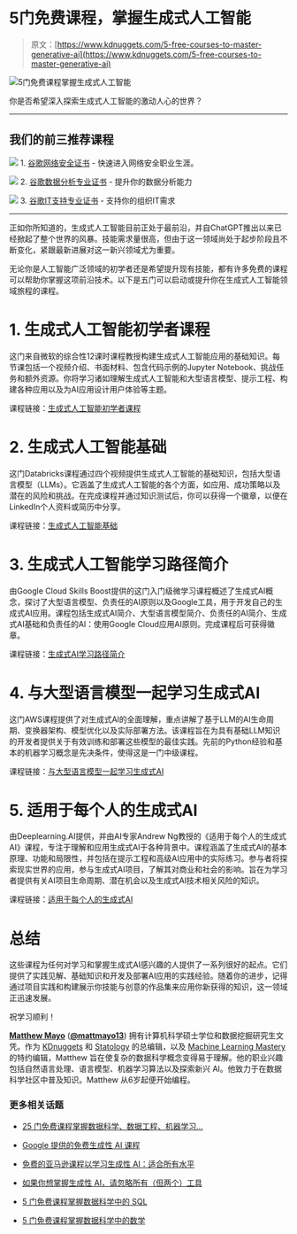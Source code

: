 # 5门免费课程，掌握生成式人工智能

> 原文：[https://www.kdnuggets.com/5-free-courses-to-master-generative-ai](https://www.kdnuggets.com/5-free-courses-to-master-generative-ai)

![5门免费课程掌握生成式人工智能](../Images/71befbb890a629145872d2d7a9ab18aa.png)

你是否希望深入探索生成式人工智能的激动人心的世界？

* * *

## 我们的前三推荐课程

![](../Images/0244c01ba9267c002ef39d4907e0b8fb.png) 1\. [谷歌网络安全证书](https://www.kdnuggets.com/google-cybersecurity) - 快速进入网络安全职业生涯。

![](../Images/e225c49c3c91745821c8c0368bf04711.png) 2\. [谷歌数据分析专业证书](https://www.kdnuggets.com/google-data-analytics) - 提升你的数据分析能力

![](../Images/0244c01ba9267c002ef39d4907e0b8fb.png) 3\. [谷歌IT支持专业证书](https://www.kdnuggets.com/google-itsupport) - 支持你的组织IT需求

* * *

正如你所知道的，生成式人工智能目前正处于最前沿，并自ChatGPT推出以来已经掀起了整个世界的风暴。技能需求量很高，但由于这一领域尚处于起步阶段且不断变化，紧跟最新进展对这一新兴领域尤为重要。

无论你是人工智能广泛领域的初学者还是希望提升现有技能，都有许多免费的课程可以帮助你掌握这项前沿技术。以下是五门可以启动或提升你在生成式人工智能领域旅程的课程。

# 1\. 生成式人工智能初学者课程

这门来自微软的综合性12课时课程教授构建生成式人工智能应用的基础知识。每节课包括一个视频介绍、书面材料、包含代码示例的Jupyter Notebook、挑战任务和额外资源。你将学习诸如理解生成式人工智能和大型语言模型、提示工程、构建各种应用以及为AI应用设计用户体验等主题​​​​​​​​。

课程链接：[生成式人工智能初学者课程](https://github.com/microsoft/generative-ai-for-beginners)

# 2\. 生成式人工智能基础

这门Databricks课程通过四个视频提供生成式人工智能的基础知识，包括大型语言模型（LLMs）。它涵盖了生成式人工智能的各个方面，如应用、成功策略以及潜在的风险和挑战。在完成课程并通过知识测试后，你可以获得一个徽章，以便在LinkedIn个人资料或简历中分享​​。

课程链接：[生成式人工智能基础](https://www.databricks.com/resources/learn/training/generative-ai-fundamentals)

# 3\. 生成式人工智能学习路径简介

由Google Cloud Skills Boost提供的这门入门级微学习课程概述了生成式AI概念，探讨了大型语言模型、负责任的AI原则以及Google工具，用于开发自己的生成式AI应用。课程包括生成式AI简介、大型语言模型简介、负责任的AI简介、生成式AI基础和负责任的AI：使用Google Cloud应用AI原则。完成课程后可获得徽章。

课程链接：[生成式AI学习路径简介](https://www.cloudskillsboost.google/paths/118)

# 4\. 与大型语言模型一起学习生成式AI

这门AWS课程提供了对生成式AI的全面理解，重点讲解了基于LLM的AI生命周期、变换器架构、模型优化以及实际部署方法。该课程旨在为具有基础LLM知识的开发者提供关于有效训练和部署这些模型的最佳实践。先前的Python经验和基本的机器学习概念是先决条件，使得这是一门中级课程。

课程链接：[与大型语言模型一起学习生成式AI](https://www.coursera.org/learn/generative-ai-with-llms)

# 5\. 适用于每个人的生成式AI

由Deeplearning.AI提供，并由AI专家Andrew Ng教授的《适用于每个人的生成式AI》课程，专注于理解和应用生成式AI于各种背景中。课程涵盖了生成式AI的基本原理、功能和局限性，并包括在提示工程和高级AI应用中的实际练习。参与者将探索现实世界的应用，参与生成式AI项目，了解其对商业和社会的影响。旨在为学习者提供有关AI项目生命周期、潜在机会以及生成式AI技术相关风险的知识。

课程链接：[适用于每个人的生成式AI](https://www.coursera.org/learn/generative-ai-for-everyone)

# 总结

这些课程为任何对学习和掌握生成式AI感兴趣的人提供了一系列很好的起点。它们提供了实践见解、基础知识和开发及部署AI应用的实践经验。随着你的进步，记得通过项目实践和构建展示你技能与创意的作品集来应用你新获得的知识，这一领域正迅速发展。

祝学习顺利！

[](https://www.linkedin.com/in/mattmayo13/)****[Matthew Mayo](https://www.kdnuggets.com/wp-content/uploads/./profile-pic.jpg)**** ([**@mattmayo13**](https://twitter.com/mattmayo13)) 拥有计算机科学硕士学位和数据挖掘研究生文凭。作为 [KDnuggets](https://www.kdnuggets.com/) 和 [Statology](https://www.statology.org/) 的总编辑，以及 [Machine Learning Mastery](https://machinelearningmastery.com/) 的特约编辑，Matthew 旨在使复杂的数据科学概念变得易于理解。他的职业兴趣包括自然语言处理、语言模型、机器学习算法以及探索新兴 AI。他致力于在数据科学社区中普及知识。Matthew 从6岁起便开始编程。

### 更多相关话题

+   [25 门免费课程掌握数据科学、数据工程、机器学习…](https://www.kdnuggets.com/25-free-courses-to-master-data-science-data-engineering-machine-learning-mlops-and-generative-ai)

+   [Google 提供的免费生成性 AI 课程](https://www.kdnuggets.com/2023/07/free-generative-ai-courses-google.html)

+   [免费的亚马逊课程以学习生成性 AI：适合所有水平](https://www.kdnuggets.com/free-amazon-courses-to-learn-generative-ai-for-all-levels)

+   [如果你想掌握生成性 AI，请忽略所有（但两个）工具](https://www.kdnuggets.com/if-you-want-to-master-generative-ai-ignore-all-but-two-tools)

+   [5 门免费课程掌握数据科学中的 SQL](https://www.kdnuggets.com/5-free-courses-to-master-sql-for-data-science)

+   [5 门免费课程掌握数据科学中的数学](https://www.kdnuggets.com/5-free-courses-to-master-math-for-data-science)
